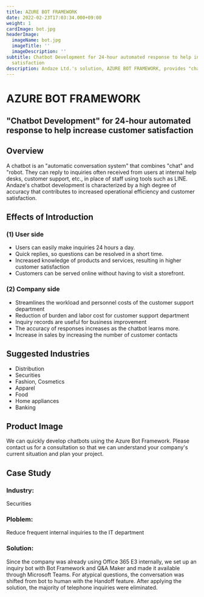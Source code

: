```yaml
---
title: AZURE BOT FRAMEWORK
date: 2022-02-23T17:03:34.000+09:00
weight: 1
cardImage: bot.jpg
headerImage:
  imageName: bot.jpg
  imageTitle: ''
  imageDescription: ''
subtitle: Chatbot Development for 24-hour automated response to help increase customer
  satisfaction
description: Andaze Ltd.'s solution, AZURE BOT FRAMEWORK, provides "chatbot development" with 24-hour automatic response to help increase customer satisfaction. We utilize Azure Bot Framework to promptly proceed with chatbot development. Please contact us so that we can understand your company's current situation and formulate a plan.
---
```

# AZURE BOT FRAMEWORK

## "Chatbot Development" for 24-hour automated response to help increase customer satisfaction



## Overview

A chatbot is an "automatic conversation system" that combines "chat" and "robot. They can reply to inquiries often received from users at internal help desks, customer support, etc., in place of staff using tools such as LINE. Andaze's chatbot development is characterized by a high degree of accuracy that contributes to increased operational efficiency and customer satisfaction.



## Effects of Introduction

### (1) User side

* Users can easily make inquiries 24 hours a day.
* Quick replies, so questions can be resolved in a short time.
* Increased knowledge of products and services, resulting in higher customer satisfaction
* Customers can be served online without having to visit a storefront.

### (2) Company side

* Streamlines the workload and personnel costs of the customer support department
* Reduction of burden and labor cost for customer support department
* Inquiry records are useful for business improvement
* The accuracy of responses increases as the chatbot learns more.
* Increase in sales by increasing the number of customer contacts



## Suggested Industries

* Distribution
* Securities
* Fashion, Cosmetics
* Apparel
* Food
* Home appliances
* Banking



## Product Image

We can quickly develop chatbots using the Azure Bot Framework. Please contact us for a consultation so that we can understand your company's current situation and plan your project.



## Case Study

### Industry:

Securities

### Ploblem:

Reduce frequent internal inquiries to the IT department

### Solution:

Since the company was already using Office 365 E3 internally, we set up an inquiry bot with Bot Framework and Q&A Maker and made it available through Microsoft Teams. For atypical questions, the conversation was shifted from bot to human with the Handoff feature. After applying the solution, the majority of telephone inquiries were eliminated.